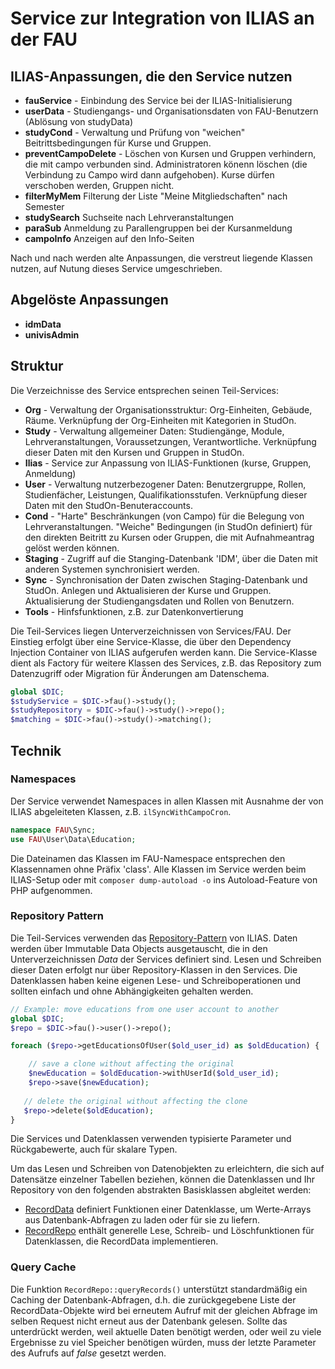 # Service zur Integration von ILIAS an der FAU

## ILIAS-Anpassungen, die den Service nutzen

- **fauService** - Einbindung des Service bei der ILIAS-Initialisierung
- **userData** - Studiengangs- und Organisationsdaten von FAU-Benutzern (Ablösung von studyData)
- **studyCond** - Verwaltung und Prüfung von "weichen" Beitrittsbedingungen für Kurse und Gruppen.
- **preventCampoDelete** - Löschen von Kursen und Gruppen verhindern, die mit campo verbunden sind. Administratoren könenn löschen (die Verbindung zu Campo wird dann aufgehoben). Kurse dürfen verschoben werden, Gruppen nicht.
- **filterMyMem** Filterung der Liste "Meine Mitgliedschaften" nach Semester
- **studySearch** Suchseite nach Lehrveranstaltungen
- **paraSub** Anmeldung zu Parallengruppen bei der Kursanmeldung
- **campoInfo** Anzeigen auf den Info-Seiten

Nach und nach werden alte Anpassungen, die verstreut liegende Klassen nutzen, auf Nutung dieses Service umgeschrieben.

## Abgelöste Anpassungen

- **idmData** 
- **univisAdmin**

## Struktur

Die Verzeichnisse des Service entsprechen seinen Teil-Services: 

- **Org** - Verwaltung der Organisationsstruktur: Org-Einheiten, Gebäude, Räume. Verknüpfung der Org-Einheiten mit Kategorien in StudOn.
- **Study** - Verwaltung allgemeiner Daten: Studiengänge, Module, Lehrveranstaltungen, Voraussetzungen, Verantwortliche. Verknüpfung dieser Daten mit den Kursen und Gruppen in StudOn.
- **Ilias** - Service zur Anpassung von ILIAS-Funktionen (kurse, Gruppen, Anmeldung)
- **User** - Verwaltung nutzerbezogener Daten: Benutzergruppe, Rollen, Studienfächer, Leistungen, Qualifikationsstufen. Verknüpfung dieser Daten mit den StudOn-Benuteraccounts.
- **Cond** - "Harte" Beschränkungen (von Campo) für die Belegung von Lehrveranstaltungen. "Weiche" Bedingungen (in StudOn definiert) für den direkten Beitritt zu Kursen oder Gruppen, die mit Aufnahmeantrag gelöst werden können.
- **Staging** - Zugriff auf die Stanging-Datenbank 'IDM', über die Daten mit anderen Systemen synchronisiert werden.
- **Sync** - Synchronisation der Daten zwischen Staging-Datenbank und StudOn. Anlegen und Aktualisieren der Kurse und Gruppen. Aktualisierung der Studiengangsdaten und Rollen von Benutzern.
- **Tools** - Hinfsfunktionen, z.B. zur Datenkonvertierung

Die Teil-Services liegen Unterverzeichnissen von Services/FAU. Der Einstieg erfolgt über eine Service-Klasse, die über den Dependency Injection Container von ILIAS aufgerufen werden kann. Die Service-Klasse dient als Factory für weitere Klassen des Services, z.B. das Repository zum Datenzugriff oder Migration für Änderungen am Datenschema.

````php
global $DIC;
$studyService = $DIC->fau()->study();
$studyRepository = $DIC->fau()->study()->repo();
$matching = $DIC->fau()->study()->matching();
````


## Technik

### Namespaces

Der Service verwendet Namespaces in allen Klassen mit Ausnahme der von ILIAS abgeleiteten Klassen, z.B. `ilSyncWithCampoCron`.

````php
namespace FAU\Sync;
use FAU\User\Data\Education;
````

Die Dateinamen das Klassen im FAU-Namespace entsprechen den Klassennamen ohne Präfix 'class'.
Alle Klassen im Service werden beim ILIAS-Setup oder mit `composer dump-autoload -o` ins Autoload-Feature von PHP aufgenommen.


### Repository Pattern

Die Teil-Services verwenden das [Repository-Pattern](/docs/development/repository-pattern.md) von ILIAS. Daten werden über Immutable Data Objects ausgetauscht, die in den Unterverzeichnissen *Data* der Services definiert sind. Lesen und Schreiben dieser Daten erfolgt nur über Repository-Klassen in den Services. Die Datenklassen haben keine eigenen Lese- und Schreiboperationen und sollten einfach und ohne Abhängigkeiten gehalten werden.

````php
// Example: move educations from one user account to another
global $DIC;
$repo = $DIC->fau()->user()->repo();

foreach ($repo->getEducationsOfUser($old_user_id) as $oldEducation) {

    // save a clone without affecting the original
    $newEducation = $oldEducation->withUserId($old_user_id); 
    $repo->save($newEducation);
    
   // delete the original without affecting the clone
   $repo->delete($oldEducation);
}
````
Die Services und Datenklassen verwenden typisierte Parameter und Rückgabewerte, auch für skalare Typen.

Um das Lesen und Schreiben von Datenobjekten zu erleichtern, die sich auf Datensätze einzelner Tabellen beziehen, können die Datenklassen und Ihr Repository von den folgenden abstrakten Basisklassen abgleitet werden:

- [RecordData](RecordData.php) definiert Funktionen einer Datenklasse, um Werte-Arrays aus Datenbank-Abfragen zu laden oder für sie zu liefern.
- [RecordRepo](RecordRepo.php) enthält generelle Lese, Schreib- und Löschfunktionen für Datenklassen, die RecordData implementieren.

### Query Cache

Die Funktion ``RecordRepo::queryRecords()`` unterstützt standardmäßig ein Caching der Datenbank-Abfragen, d.h. die zurückgegebene Liste der RecordData-Objekte wird bei erneutem Aufruf mit der gleichen Abfrage im selben Request nicht erneut aus der Datenbank gelesen. Sollte das unterdrückt werden, weil aktuelle Daten benötigt werden, oder weil zu viele Ergebnisse zu viel Speicher benötigen würden, muss der letzte Parameter des Aufrufs auf *false* gesetzt werden.  